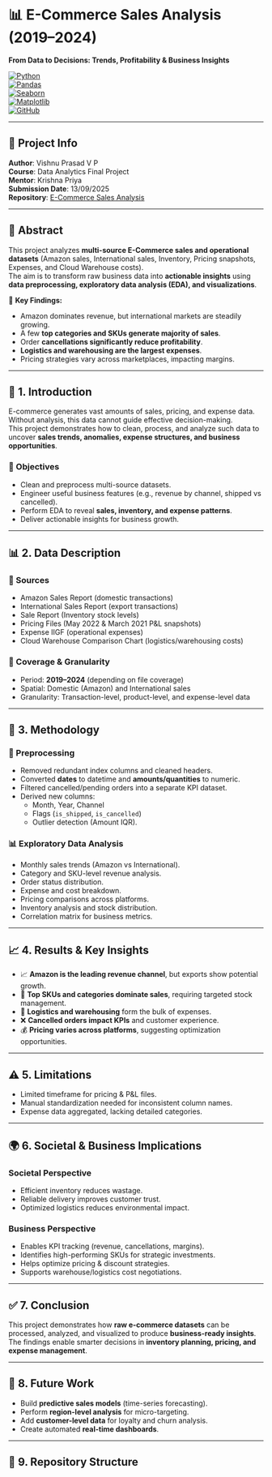 # 📊 E-Commerce Sales Analysis (2019–2024)  
**From Data to Decisions: Trends, Profitability & Business Insights**

[![Python](https://img.shields.io/badge/Python-3.8+-blue.svg)](https://www.python.org/)  
[![Pandas](https://img.shields.io/badge/Pandas-Data--Analysis-green)](https://pandas.pydata.org/)  
[![Seaborn](https://img.shields.io/badge/Seaborn-Visualization-orange)](https://seaborn.pydata.org/)  
[![Matplotlib](https://img.shields.io/badge/Matplotlib-Charts-yellow)](https://matplotlib.org/)  
[![GitHub](https://img.shields.io/badge/GitHub-Repo-black)](https://github.com/vishnuprasad-vp/ecommerce-sales-analysis.git)  

---

## 📌 Project Info  

**Author**: Vishnu Prasad V P  
**Course**: Data Analytics Final Project  
**Mentor**: Krishna Priya  
**Submission Date**: 13/09/2025  
**Repository**: [E-Commerce Sales Analysis](https://github.com/vishnuprasad-vp/ecommerce-sales-analysis.git)  

---

## 📖 Abstract  

This project analyzes **multi-source E-Commerce sales and operational datasets** (Amazon sales, International sales, Inventory, Pricing snapshots, Expenses, and Cloud Warehouse costs).  
The aim is to transform raw business data into **actionable insights** using **data preprocessing, exploratory data analysis (EDA), and visualizations**.  

🔑 **Key Findings:**  
- Amazon dominates revenue, but international markets are steadily growing.  
- A few **top categories and SKUs generate majority of sales**.  
- Order **cancellations significantly reduce profitability**.  
- **Logistics and warehousing are the largest expenses**.  
- Pricing strategies vary across marketplaces, impacting margins.  

---

## 📝 1. Introduction  

E-commerce generates vast amounts of sales, pricing, and expense data. Without analysis, this data cannot guide effective decision-making.  
This project demonstrates how to clean, process, and analyze such data to uncover **sales trends, anomalies, expense structures, and business opportunities**.  

### 🎯 Objectives  
- Clean and preprocess multi-source datasets.  
- Engineer useful business features (e.g., revenue by channel, shipped vs cancelled).  
- Perform EDA to reveal **sales, inventory, and expense patterns**.  
- Deliver actionable insights for business growth.  

---

## 📊 2. Data Description  

### 📂 Sources  
- Amazon Sales Report (domestic transactions)  
- International Sales Report (export transactions)  
- Sale Report (Inventory stock levels)  
- Pricing Files (May 2022 & March 2021 P&L snapshots)  
- Expense IIGF (operational expenses)  
- Cloud Warehouse Comparison Chart (logistics/warehousing costs)  

### 📏 Coverage & Granularity  
- Period: **2019–2024** (depending on file coverage)  
- Spatial: Domestic (Amazon) and International sales  
- Granularity: Transaction-level, product-level, and expense-level data  

---

## 🔧 3. Methodology  

### 🧹 Preprocessing  
- Removed redundant index columns and cleaned headers.  
- Converted **dates** to datetime and **amounts/quantities** to numeric.  
- Filtered cancelled/pending orders into a separate KPI dataset.  
- Derived new columns:  
  - Month, Year, Channel  
  - Flags (`is_shipped`, `is_cancelled`)  
  - Outlier detection (Amount IQR).  

### 📊 Exploratory Data Analysis  
- Monthly sales trends (Amazon vs International).  
- Category and SKU-level revenue analysis.  
- Order status distribution.  
- Expense and cost breakdown.  
- Pricing comparisons across platforms.  
- Inventory analysis and stock distribution.  
- Correlation matrix for business metrics.  

---

## 📈 4. Results & Key Insights  

- 📈 **Amazon is the leading revenue channel**, but exports show potential growth.  
- 🛒 **Top SKUs and categories dominate sales**, requiring targeted stock management.  
- 🚚 **Logistics and warehousing** form the bulk of expenses.  
- ❌ **Cancelled orders impact KPIs** and customer experience.  
- 💰 **Pricing varies across platforms**, suggesting optimization opportunities.  

---

## ⚠️ 5. Limitations  

- Limited timeframe for pricing & P&L files.  
- Manual standardization needed for inconsistent column names.  
- Expense data aggregated, lacking detailed categories.  

---

## 🌍 6. Societal & Business Implications  

### Societal Perspective  
- Efficient inventory reduces wastage.  
- Reliable delivery improves customer trust.  
- Optimized logistics reduces environmental impact.  

### Business Perspective  
- Enables KPI tracking (revenue, cancellations, margins).  
- Identifies high-performing SKUs for strategic investments.  
- Helps optimize pricing & discount strategies.  
- Supports warehouse/logistics cost negotiations.  

---

## ✅ 7. Conclusion  

This project demonstrates how **raw e-commerce datasets** can be processed, analyzed, and visualized to produce **business-ready insights**.  
The findings enable smarter decisions in **inventory planning, pricing, and expense management**.  

---

## 🚀 8. Future Work  

- Build **predictive sales models** (time-series forecasting).  
- Perform **region-level analysis** for micro-targeting.  
- Add **customer-level data** for loyalty and churn analysis.  
- Create automated **real-time dashboards**.  

---

## 📂 9. Repository Structure  


